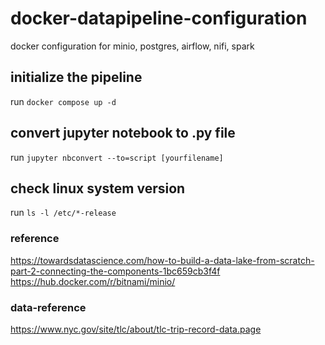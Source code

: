 # docker-datapipeline-configuration
docker configuration for minio, postgres, airflow, nifi, spark

## initialize the pipeline
run `docker compose up -d`

## convert jupyter notebook to .py file
run `jupyter nbconvert --to=script [yourfilename]`

## check linux system version
run `ls -l /etc/*-release` 

### reference
https://towardsdatascience.com/how-to-build-a-data-lake-from-scratch-part-2-connecting-the-components-1bc659cb3f4f
https://hub.docker.com/r/bitnami/minio/

### data-reference
https://www.nyc.gov/site/tlc/about/tlc-trip-record-data.page
